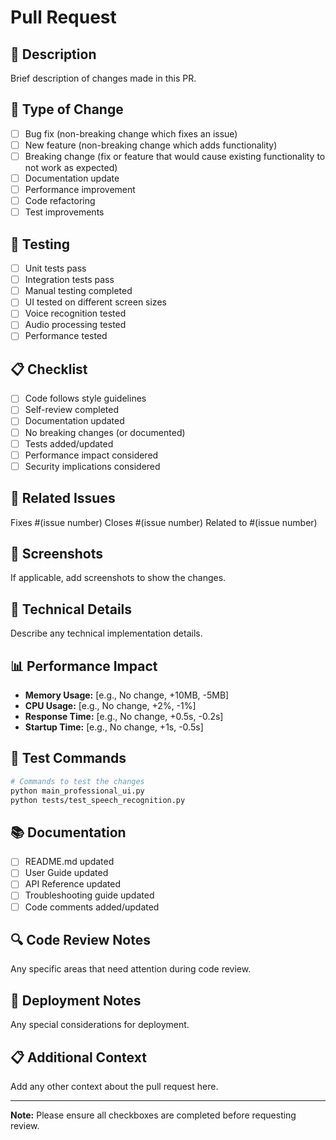 # Pull Request

## 📝 Description
Brief description of changes made in this PR.

## 🔄 Type of Change
- [ ] Bug fix (non-breaking change which fixes an issue)
- [ ] New feature (non-breaking change which adds functionality)
- [ ] Breaking change (fix or feature that would cause existing functionality to not work as expected)
- [ ] Documentation update
- [ ] Performance improvement
- [ ] Code refactoring
- [ ] Test improvements

## 🧪 Testing
- [ ] Unit tests pass
- [ ] Integration tests pass
- [ ] Manual testing completed
- [ ] UI tested on different screen sizes
- [ ] Voice recognition tested
- [ ] Audio processing tested
- [ ] Performance tested

## 📋 Checklist
- [ ] Code follows style guidelines
- [ ] Self-review completed
- [ ] Documentation updated
- [ ] No breaking changes (or documented)
- [ ] Tests added/updated
- [ ] Performance impact considered
- [ ] Security implications considered

## 🎯 Related Issues
Fixes #(issue number)
Closes #(issue number)
Related to #(issue number)

## 📸 Screenshots
If applicable, add screenshots to show the changes.

## 🔧 Technical Details
Describe any technical implementation details.

## 📊 Performance Impact
- **Memory Usage:** [e.g., No change, +10MB, -5MB]
- **CPU Usage:** [e.g., No change, +2%, -1%]
- **Response Time:** [e.g., No change, +0.5s, -0.2s]
- **Startup Time:** [e.g., No change, +1s, -0.5s]

## 🧪 Test Commands
```bash
# Commands to test the changes
python main_professional_ui.py
python tests/test_speech_recognition.py
```

## 📚 Documentation
- [ ] README.md updated
- [ ] User Guide updated
- [ ] API Reference updated
- [ ] Troubleshooting guide updated
- [ ] Code comments added/updated

## 🔍 Code Review Notes
Any specific areas that need attention during code review.

## 🚀 Deployment Notes
Any special considerations for deployment.

## 📋 Additional Context
Add any other context about the pull request here.

---

**Note:** Please ensure all checkboxes are completed before requesting review.
